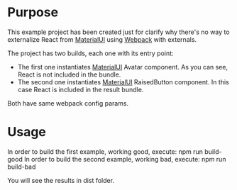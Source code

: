 # Purpose

This example project has been created just for clarify why there's no way to externalize React from [MaterialUI](https://github.com/callemall/material-ui) using [Webpack](https://github.com/webpack/webpack) with externals.

The project has two builds, each one with its entry point:

- The first one instantiates [MaterialUI](https://github.com/callemall/material-ui) Avatar component. As you can see, React is not included in the bundle.
- The second one instantiates [MaterialUI](https://github.com/callemall/material-ui) RaisedButton component. In this case React is included in the result bundle. 

Both have same webpack config params.

# Usage 

In order to build the first example, working good, execute: npm run build-good
In order to build the second example, working bad, execute: npm run build-bad

You will see the results in dist folder.
